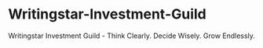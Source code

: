 # Writingstar-Investment-Guild
Writingstar Investment Guild - Think Clearly. Decide Wisely. Grow Endlessly.
